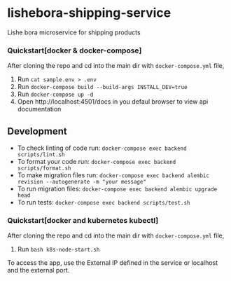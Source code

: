 # lishebora-shipping-service

Lishe bora microservice for shipping products

### Quickstart[docker & docker-compose]

After cloning the repo and cd into the main dir with `docker-compose.yml` file,

1. Run `cat sample.env > .env`
1. Run `docker-compose build --build-args INSTALL_DEV=true`
1. Run `docker-compose up -d`
1. Open http://localhost:4501/docs in you defaul browser to view api documentation

## Development

- To check linting of code run: `docker-compose exec backend scripts/lint.sh`
- To format your code run: `docker-compose exec backend scripts/format.sh`
- To make migration files run: `docker-compose exec backend alembic revision --autogenerate -m "your message"`
- To run migration files: `docker-compose exec backend alembic upgrade head`
- To run tests: `docker-compose exec backend scripts/test.sh`

### Quickstart[docker and kubernetes kubectl]

After cloning the repo and cd into the main dir with `docker-compose.yml` file,

1. Run `bash k8s-node-start.sh`

To access the app, use the External IP defined in the service or localhost and the external port.
